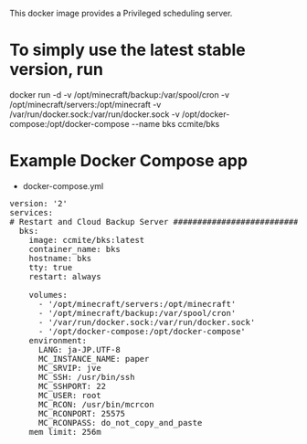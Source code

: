 This docker image provides a Privileged scheduling server.


# To simply use the latest stable version, run
docker run -d -v /opt/minecraft/backup:/var/spool/cron -v  /opt/minecraft/servers:/opt/minecraft -v /var/run/docker.sock:/var/run/docker.sock -v  /opt/docker-compose:/opt/docker-compose --name bks ccmite/bks


# Example Docker Compose app

* docker-compose.yml

<pre>
version: '2'
services:
# Restart and Cloud Backup Server ###################################################
  bks:
    image: ccmite/bks:latest
    container_name: bks
    hostname: bks
    tty: true
    restart: always
   
    volumes:
      - '/opt/minecraft/servers:/opt/minecraft'
      - '/opt/minecraft/backup:/var/spool/cron'
      - '/var/run/docker.sock:/var/run/docker.sock'
      - '/opt/docker-compose:/opt/docker-compose'
    environment:
      LANG: ja-JP.UTF-8
      MC_INSTANCE_NAME: paper
      MC_SRVIP: jve
      MC_SSH: /usr/bin/ssh
      MC_SSHPORT: 22
      MC_USER: root
      MC_RCON: /usr/bin/mcrcon
      MC_RCONPORT: 25575
      MC_RCONPASS: do_not_copy_and_paste
    mem_limit: 256m
</pre>

